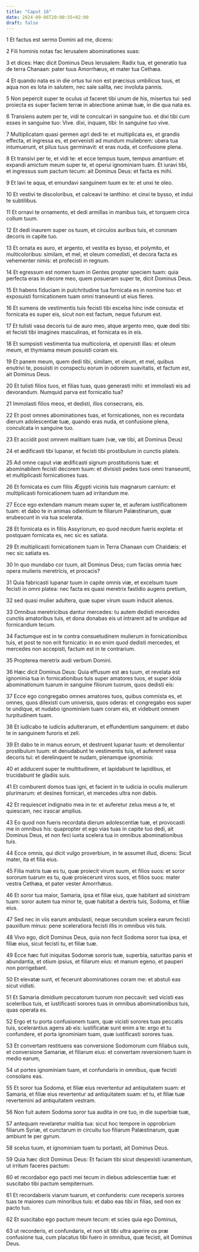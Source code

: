 ```yaml
---
title: "Caput 16"
date: 2024-09-06T20:00:55+02:00
draft: false
---
```



1 Et factus est sermo Domini ad me, dicens:

2 Fili hominis notas fac Ierusalem abominationes suas:

3 et dices: Hæc dicit Dominus Deus Ierusalem: Radix tua, et generatio tua de terra Chanaan: pater tuus Amorrhæus, et mater tua Cethæa.

4 Et quando nata es in die ortus tui non est præcisus umbilicus tuus, et aqua non es lota in salutem, nec sale salita, nec involuta pannis.

5 Non pepercit super te oculus ut faceret tibi unum de his, misertus tui: sed proiecta es super faciem terræ in abiectione animæ tuæ, in die qua nata es.

6 Transiens autem per te, vidi te conculcari in sanguine tuo. et dixi tibi cum esses in sanguine tuo: Vive. dixi, inquam, tibi: In sanguine tuo vive.

7 Multiplicatam quasi germen agri dedi te: et multiplicata es, et grandis effecta, et ingressa es, et pervenisti ad mundum muliebrem: ubera tua intumuerunt, et pilus tuus germinavit: et eras nuda, et confusione plena.

8 Et transivi per te, et vidi te: et ecce tempus tuum, tempus amantium: et expandi amictum meum super te, et operui ignominiam tuam. Et iuravi tibi, et ingressus sum pactum tecum: ait Dominus Deus: et facta es mihi.

9 Et lavi te aqua, et emundavi sanguinem tuum ex te: et unxi te oleo.

10 Et vestivi te discoloribus, et calceavi te ianthino: et cinxi te bysso, et indui te subtilibus.

11 Et ornavi te ornamento, et dedi armillas in manibus tuis, et torquem circa collum tuum.

12 Et dedi inaurem super os tuum, et circulos auribus tuis, et coronam decoris in capite tuo.

13 Et ornata es auro, et argento, et vestita es bysso, et polymito, et multicoloribus: similam, et mel, et oleum comedisti, et decora facta es vehementer nimis: et profecisti in regnum.

14 Et egressum est nomen tuum in Gentes propter speciem tuam: quia perfecta eras in decore meo, quem posueram super te, dicit Dominus Deus.

15 Et habens fiduciam in pulchritudine tua fornicata es in nomine tuo: et exposuisti fornicationem tuam omni transeunti ut eius fieres.

16 Et sumens de vestimentis tuis fecisti tibi excelsa hinc inde consuta: et fornicata es super eis, sicut non est factum, neque futurum est.

17 Et tulisti vasa decoris tui de auro meo, atque argento meo, quæ dedi tibi: et fecisti tibi imagines masculinas, et fornicata es in eis.

18 Et sumpsisti vestimenta tua multicoloria, et operuisti illas: et oleum meum, et thymiama meum posuisti coram eis.

19 Et panem meum, quem dedi tibi, similam, et oleum, et mel, quibus enutrivi te, posuisti in conspectu eorum in odorem suavitatis, et factum est, ait Dominus Deus.

20 Et tulisti filios tuos, et filias tuas, quas generasti mihi: et immolasti eis ad devorandum. Numquid parva est fornicatio tua?

21 Immolasti filios meos, et dedisti, illos consecrans, eis.

22 Et post omnes abominationes tuas, et fornicationes, non es recordata dierum adolescentiæ tuæ, quando eras nuda, et confusione plena, conculcata in sanguine tuo.

23 Et accidit post omnem malitiam tuam (væ, væ tibi, ait Dominus Deus)

24 et ædificasti tibi lupanar, et fecisti tibi prostibulum in cunctis plateis.

25 Ad omne caput viæ ædificasti signum prostitutionis tuæ: et abominabilem fecisti decorem tuum: et divisisti pedes tuos omni transeunti, et multiplicasti fornicationes tuas.

26 Et fornicata es cum filiis Ægypti vicinis tuis magnarum carnium: et multiplicasti fornicationem tuam ad irritandum me.

27 Ecce ego extendam manum meam super te, et auferam iustificationem tuam: et dabo te in animas odientium te filiarum Palæstinarum, quæ erubescunt in via tua scelerata.

28 Et fornicata es in filiis Assyriorum, eo quod necdum fueris expleta: et postquam fornicata es, nec sic es satiata.

29 Et multiplicasti fornicationem tuam in Terra Chanaan cum Chaldæis: et nec sic satiata es.

30 In quo mundabo cor tuum, ait Dominus Deus; cum facias omnia hæc opera mulieris meretricis, et procacis?

31 Quia fabricasti lupanar tuum in capite omnis viæ, et excelsum tuum fecisti in omni platea: nec facta es quasi meretrix fastidio augens pretium,

32 sed quasi mulier adultera, quæ super virum suum inducit alienos.

33 Omnibus meretricibus dantur mercedes: tu autem dedisti mercedes cunctis amatoribus tuis, et dona donabas eis ut intrarent ad te undique ad fornicandum tecum.

34 Factumque est in te contra consuetudinem mulierum in fornicationibus tuis, et post te non erit fornicatio: in eo enim quod dedisti mercedes, et mercedes non accepisti, factum est in te contrarium.

35 Propterea meretrix audi verbum Domini.

36 Hæc dicit Dominus Deus: Quia effusum est æs tuum, et revelata est ignominia tua in fornicationibus tuis super amatores tuos, et super idola abominationum tuarum in sanguine filiorum tuorum, quos dedisti eis:

37 Ecce ego congregabo omnes amatores tuos, quibus commista es, et omnes, quos dilexisti cum universis, quos oderas: et congregabo eos super te undique, et nudabo ignominiam tuam coram eis, et videbunt omnem turpitudinem tuam.

38 Et iudicabo te iudiciis adulterarum, et effundentium sanguinem: et dabo te in sanguinem furoris et zeli.

39 Et dabo te in manus eorum, et destruent lupanar tuum: et demolientur prostibulum tuum: et denudabunt te vestimentis tuis, et auferent vasa decoris tui: et derelinquent te nudam, plenamque ignominia:

40 et adducent super te multitudinem, et lapidabunt te lapidibus, et trucidabunt te gladiis suis.

41 Et comburent domos tuas igni, et facient in te iudicia in oculis mulierum plurimarum: et desines fornicari, et mercedes ultra non dabis.

42 Et requiescet indignatio mea in te: et auferetur zelus meus a te, et quiescam, nec irascar amplius.

43 Eo quod non fueris recordata dierum adolescentiæ tuæ, et provocasti me in omnibus his: quapropter et ego vias tuas in capite tuo dedi, ait Dominus Deus, et non feci iuxta scelera tua in omnibus abominationibus tuis.

44 Ecce omnis, qui dicit vulgo proverbium, in te assumet illud, dicens: Sicut mater, ita et filia eius.

45 Filia matris tuæ es tu, quæ proiecit virum suum, et filios suos: et soror sororum tuarum es tu, quæ proiecerunt viros suos, et filios suos: mater vestra Cethæa, et pater vester Amorrhæus.

46 Et soror tua maior, Samaria, ipsa et filiæ eius, quæ habitant ad sinistram tuam: soror autem tua minor te, quæ habitat a dextris tuis, Sodoma, et filiæ eius.

47 Sed nec in viis earum ambulasti, neque secundum scelera earum fecisti pauxillum minus: pene sceleratiora fecisti illis in omnibus viis tuis.

48 Vivo ego, dicit Dominus Deus, quia non fecit Sodoma soror tua ipsa, et filiæ eius, sicut fecisti tu, et filiæ tuæ.

49 Ecce hæc fuit iniquitas Sodomæ sororis tuæ, superbia, saturitas panis et abundantia, et otium ipsius, et filiarum eius: et manum egeno, et pauperi non porrigebant.

50 Et elevatæ sunt, et fecerunt abominationes coram me: et abstuli eas sicut vidisti.

51 Et Samaria dimidium peccatorum tuorum non peccavit: sed vicisti eas sceleribus tuis, et iustificasti sorores tuas in omnibus abominationibus tuis, quas operata es.

52 Ergo et tu porta confusionem tuam, quæ vicisti sorores tuas peccatis tuis, scelerantius agens ab eis: iustificatæ sunt enim a te: ergo et tu confundere, et porta ignominiam tuam, quæ iustificasti sorores tuas.

53 Et convertam restituens eas conversione Sodomorum cum filiabus suis, et conversione Samariæ, et filiarum eius: et convertam reversionem tuam in medio earum,

54 ut portes ignominiam tuam, et confundaris in omnibus, quæ fecisti consolans eas.

55 Et soror tua Sodoma, et filiæ eius revertentur ad antiquitatem suam: et Samaria, et filiæ eius revertentur ad antiquitatem suam: et tu, et filiæ tuæ revertemini ad antiquitatem vestram.

56 Non fuit autem Sodoma soror tua audita in ore tuo, in die superbiæ tuæ,

57 antequam revelaretur malitia tua: sicut hoc tempore in opprobrium filiarum Syriæ, et cunctarum in circuitu tuo filiarum Palæstinarum, quæ ambiunt te per gyrum.

58 scelus tuum, et ignominiam tuam tu portasti, ait Dominus Deus.

59 Quia hæc dicit Dominus Deus: Et faciam tibi sicut despexisti iuramentum, ut irritum faceres pactum:

60 et recordabor ego pacti mei tecum in diebus adolescentiæ tuæ: et suscitabo tibi pactum sempiternum.

61 Et recordaberis viarum tuarum, et confunderis: cum receperis sorores tuas te maiores cum minoribus tuis: et dabo eas tibi in filias, sed non ex pacto tuo.

62 Et suscitabo ego pactum meum tecum: et scies quia ego Dominus,

63 ut recorderis, et confundaris, et non sit tibi ultra aperire os præ confusione tua, cum placatus tibi fuero in omnibus, quæ fecisti, ait Dominus Deus.

